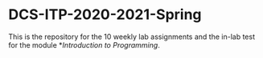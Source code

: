# DCS-ITP-2020-2021-Spring

This is the repository for the 10 weekly lab assignments and the in-lab test for the module **Introduction to Programming*.
